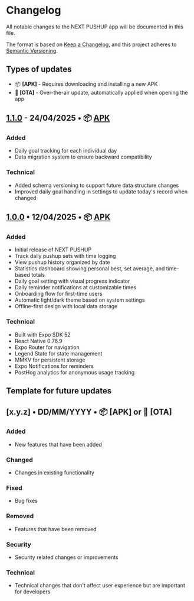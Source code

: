 # Changelog

All notable changes to the NEXT PUSHUP app will be documented in this file.

The format is based on [Keep a Changelog](https://keepachangelog.com/en/1.0.0/),
and this project adheres to [Semantic Versioning](https://semver.org/spec/v2.0.0.html).

## Types of updates
- 📦 **[APK]** - Requires downloading and installing a new APK
- 🔄 **[OTA]** - Over-the-air update, automatically applied when opening the app

## [1.1.0](https://github.com/mw491/next-pushup/compare/v1.0.0...v1.1.0) - 24/04/2025 • 📦 [APK](https://github.com/mw491/next-pushup/releases/tag/v1.1.0)

### Added
- Daily goal tracking for each individual day
- Data migration system to ensure backward compatibility

### Technical
- Added schema versioning to support future data structure changes
- Improved daily goal handling in settings to update today's record when changed

## [1.0.0](https://github.com/mw491/next-pushup/releases/tag/v1.0.0) • 12/04/2025 • 📦 [APK](https://github.com/mw491/next-pushup/releases/tag/v1.0.0)

### Added
- Initial release of NEXT PUSHUP
- Track daily pushup sets with time logging
- View pushup history organized by date
- Statistics dashboard showing personal best, set average, and time-based totals
- Daily goal setting with visual progress indicator
- Daily reminder notifications at customizable times
- Onboarding flow for first-time users
- Automatic light/dark theme based on system settings
- Offline-first design with local data storage

### Technical
- Built with Expo SDK 52
- React Native 0.76.9
- Expo Router for navigation
- Legend State for state management
- MMKV for persistent storage
- Expo Notifications for reminders
- PostHog analytics for anonymous usage tracking

## Template for future updates

## [x.y.z] • DD/MM/YYYY • 📦 [APK] or 🔄 [OTA]

### Added
- New features that have been added

### Changed
- Changes in existing functionality

### Fixed
- Bug fixes

### Removed
- Features that have been removed

### Security
- Security related changes or improvements

### Technical
- Technical changes that don't affect user experience but are important for developers
